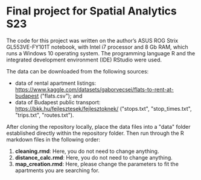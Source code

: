 # Final project for Spatial Analytics S23

The code for this project was written on the author’s ASUS ROG Strix GL553VE-FY101T notebook, with Intel i7 processor and 8 Gb RAM, which runs a Windows 10 operating system. The programming language R and the integrated development environment (IDE) RStudio were used. 

The data can be downloaded from the following sources:

- data of rental apartment listings: https://www.kaggle.com/datasets/gaborvecsei/flats-to-rent-at-budapest ("flats.csv"); and
- data of Budapest public transport: https://bkk.hu/fejlesztesek/fejlesztoknek/ ("stops.txt", "stop_times.txt", "trips.txt", "routes.txt").

After cloning the repository locally, place the data files into a "data" folder established directly within the repository folder. Then run through the R markdown files in the following order:

1. **cleaning.rmd**: Here, you do not need to change anything.
2. **distance_calc.rmd**: Here, you do not need to change anything.
3. **map_creation.rmd**: Here, please change the parameters to fit the apartments you are searching for.





















